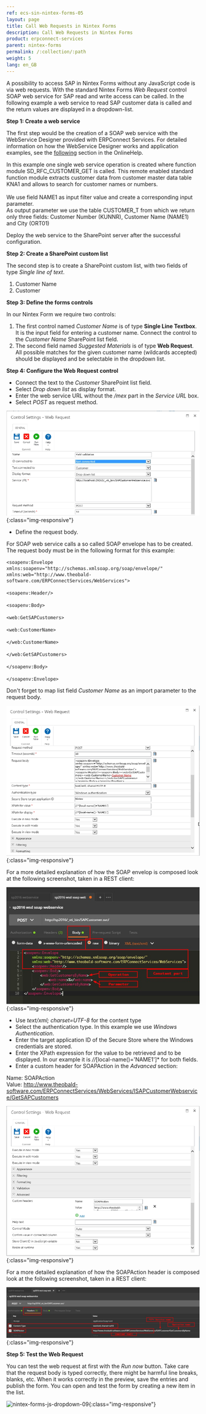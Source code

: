 ```yaml
---
ref: ecs-sin-nintex-forms-05
layout: page
title: Call Web Requests in Nintex Forms
description: Call Web Requests in Nintex Forms
product: erpconnect-services
parent: nintex-forms
permalink: /:collection/:path
weight: 5
lang: en_GB
---
```


A possibility to access SAP in Nintex Forms without any JavaScript code is via web requests. With the standard Nintex Forms *Web Request* control SOAP web service for SAP read and write access can be called. 
In the following example a web service to read SAP customer data is called and the return values are displayed in a dropdown-list.

**Step 1: Create a web service**

The first step would be the creation of a SOAP web service with the WebService Designer provided with ERPConnect Services. For detailed information on how the WebService Designer works and application examples, see the [following](https://help.theobald-software.com/en/erpconnect-services/ecs/webservice-designer) section in the OnlineHelp. <br>

In this example one single web service operation is created where function module SD_RFC_CUSTOMER_GET is called. This remote enabled standard function module extracts customer data from customer master data table KNA1 and allows to search for customer names or numbers.<br>    
We use field NAME1 as input filter value and create a corresponding input parameter.<br> 
As output parameter we use the table CUSTOMER_T from which we return only three fields: Customer Number (KUNNR), Customer Name (NAME1) and City (ORT01)    

Deploy the web service to the SharePoint server after the successful configuration.

**Step 2: Create a SharePoint custom list**

The second step is to create a SharePoint custom list, with two fields of type *Single line of text*.  
1. Customer Name
2. Customer

**Step 3: Define the forms controls**

In our Nintex Form we require two controls:

1. The first control named *Customer Name* is of type **Single Line Textbox**. It is the input field for entering a customer name. Connect the control to the *Customer Name* SharePoint list field. 
2. The second field named *Suggested Materials* is of type **Web Request**. All possible matches for the given customer name (wildcards accepted) should be displayed and be selectable in the dropdown list. 

**Step 4: Configure the Web Request control**

- Connect the text to the *Customer* SharePoint list field.
- Select *Drop down list* as display format. 
- Enter the web service URL without the */mex* part in the *Service URL* box.
- Select *POST* as request method. 

![nintex-forms-webrequest-03](/img/content/nintex-forms-webrequest-03.png){:class="img-responsive"}

- Define the request body.

For SOAP web service calls a so called SOAP envelope has to be created. The request body must be in the following format for this example:

```
<soapenv:Envelope xmlns:soapenv="http://schemas.xmlsoap.org/soap/envelope/" xmlns:web="http://www.theobald-software.com/ERPConnectServices/WebServices">

<soapenv:Header/>

<soapenv:Body>

<web:GetSAPCustomers>

<web:CustomerName> 

</web:CustomerName>

</web:GetSAPCustomers>

</soapenv:Body>

</soapenv:Envelope> 

```

Don't forget to map list field *Customer Name* as an import parameter to the request body. 

![nintex-forms-webrequest-04](/img/content/nintex-forms-webrequest-04.png){:class="img-responsive"}


For a more detailed explanation of how the SOAP envelop is composed look at the following screenshot, taken in a REST client:

![nintex-forms-webrequest-01](/img/content/nintex-forms-webrequest-01.png){:class="img-responsive"}

- Use *text/xml; charset=UTF-8* for the content type
- Select the authentication type. In this example we use *Windows Authentication*.
- Enter the target application ID of the Secure Store where the Windows credentials are stored. 
- Enter the XPath expression for the value to be retrieved and to be displayed. In our example it is *//*[local-name()='NAME1']* for both fields.
- Enter a custom header for SOAPAction in the *Advanced* section:

Name: SOAPAction <br> 
Value: http://www.theobald-software.com/ERPConnectServices/WebServices/ISAPCustomerWebservice/GetSAPCustomers 

![nintex-forms-webrequest-05](/img/content/nintex-forms-webrequest-05.png){:class="img-responsive"}

For a more detailed explanation of how the SOAPAction header is composed look at the following screenshot, taken in a REST client:

![nintex-forms-webrequest-02](/img/content/nintex-forms-webrequest-02.png){:class="img-responsive"}

**Step 5: Test the Web Request**

You can test the web request at first with the *Run now* button. Take care that the request body is typed correctly, there might be harmful line breaks, blanks, etc.
When it works correctly in the preview, save the entries and publish the form. You can open and test the form by creating a new item in the list. 


![nintex-forms-js-dropdown-09](/img/content/nintex-forms-webrequest-gif.gif){:class="img-responsive"} 






